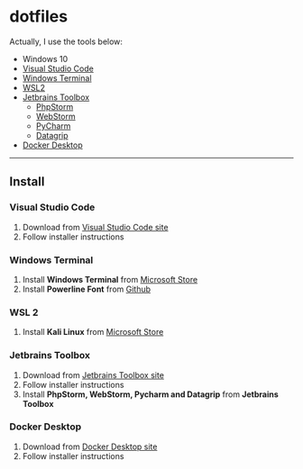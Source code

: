 # dotfiles


Actually, I use the tools below:


* Windows 10
* [Visual Studio Code](https://github.com/microsoft/vscode)
* [Windows Terminal](https://github.com/microsoft/terminal)
* [WSL2](https://github.com/microsoft/WSL)
* [Jetbrains Toolbox](https://www.jetbrains.com/toolbox-app/)
    * [PhpStorm](https://www.jetbrains.com/phpstorm/)
    * [WebStorm](https://www.jetbrains.com/webstorm/)
    * [PyCharm](https://www.jetbrains.com/pycharm/)
    * [Datagrip](https://www.jetbrains.com/datagrip/)
* [Docker Desktop](https://www.docker.com/products/docker-desktop)


---


## Install


### Visual Studio Code


1. Download from [Visual Studio Code site](https://code.visualstudio.com/)
1. Follow installer instructions


### Windows Terminal


1. Install **Windows Terminal** from [Microsoft Store](https://aka.ms/terminal)
1. Install **Powerline Font** from [Github](https://github.com/powerline/fonts)


### WSL 2


1. Install **Kali Linux** from [Microsoft Store](https://www.microsoft.com/en-us/p/kali-linux/9pkr34tncv07?activetab=pivot:overviewtab)


### Jetbrains Toolbox


1. Download from [Jetbrains Toolbox site](https://www.jetbrains.com/toolbox-app/)
1. Follow installer instructions
1. Install **PhpStorm, WebStorm, Pycharm and Datagrip** from **Jetbrains Toolbox**


### Docker Desktop


1. Download from [Docker Desktop site](https://www.docker.com/products/docker-desktop)
1. Follow installer instructions
